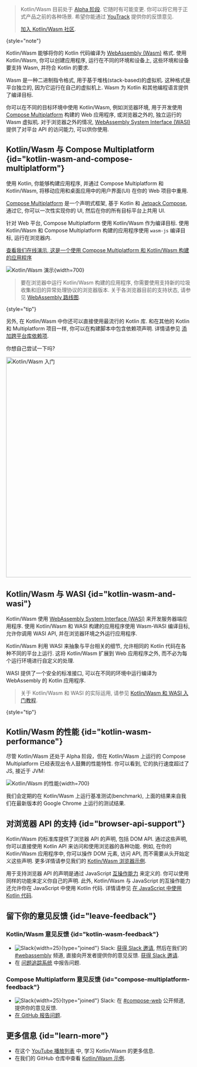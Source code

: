 [//]: # (title: Kotlin/Wasm)

> Kotlin/Wasm 目前处于 [Alpha 阶段](components-stability.md).
> 它随时有可能变更. 你可以将它用于正式产品之前的各种场景.
> 希望你能通过 [YouTrack](https://youtrack.jetbrains.com/issue/KT-56492) 提供你的反馈意见.
>
> [加入 Kotlin/Wasm 社区](https://slack-chats.kotlinlang.org/c/webassembly).
>
{style="note"}

Kotlin/Wasm 能够将你的 Kotlin 代码编译为 [WebAssembly (Wasm)](https://webassembly.org/) 格式.
使用 Kotlin/Wasm, 你可以创建应用程序, 运行在不同的环境和设备上, 这些环境和设备要支持 Wasm, 并符合 Kotlin 的要求.

Wasm 是一种二进制指令格式, 用于基于堆栈(stack-based)的虚拟机.
这种格式是平台独立的, 因为它运行在自己的虚拟机上.
Wasm 为 Kotlin 和其他编程语言提供了编译目标.

你可以在不同的目标环境中使用 Kotlin/Wasm,
例如浏览器环境, 用于开发使用 [Compose Multiplatform](https://www.jetbrains.com/lp/compose-multiplatform/) 构建的 Web 应用程序,
或浏览器之外的, 独立运行的 Wasm 虚拟机.
对于浏览器之外的情况, [WebAssembly System Interface (WASI)](https://wasi.dev/) 提供了对平台 API 的访问能力, 可以供你使用.

## Kotlin/Wasm 与 Compose Multiplatform {id="kotlin-wasm-and-compose-multiplatform"}

使用 Kotlin, 你能够构建应用程序, 并通过 Compose Multiplatform 和 Kotlin/Wasm,
将移动应用和桌面应用中的用户界面(UI) 在你的 Web 项目中重用.

[Compose Multiplatform](https://www.jetbrains.com/lp/compose-multiplatform/) 是一个声明式框架,
基于 Kotlin 和 [Jetpack Compose](https://developer.android.com/jetpack/compose),
通过它, 你可以一次性实现你的 UI, 然后在你的所有目标平台上共用 UI.

针对 Web 平台, Compose Multiplatform 使用 Kotlin/Wasm 作为编译目标.
使用 Kotlin/Wasm 和 Compose Multiplatform 构建的应用程序使用 `wasm-js` 编译目标, 运行在浏览器内.

[查看我们在线演示, 这是一个使用 Compose Multiplatform 和 Kotlin/Wasm 构建的应用程序](https://zal.im/wasm/jetsnack/)

![Kotlin/Wasm 演示](wasm-demo.png){width=700}

> 要在浏览器中运行 Kotlin/Wasm 构建的应用程序, 你需要使用支持新的垃圾收集和旧的异常处理协议的浏览器版本.
> 关于各浏览器目前的支持状态, 请参见 [WebAssembly 路线图](https://webassembly.org/roadmap/).
>
{style="tip"}

另外, 在 Kotlin/Wasm 中你还可以直接使用最流行的 Kotlin 库.
和在其他的 Kotlin 和 Multiplatform 项目一样, 你可以在构建脚本中包含依赖项声明.
详情请参见 [添加跨平台库依赖项](multiplatform-add-dependencies.md).

你想自己尝试一下吗?

<a href="wasm-get-started.md"><img src="wasm-get-started-button.svg" width="600" alt="Kotlin/Wasm 入门" style="block"/></a>

## Kotlin/Wasm 与 WASI {id="kotlin-wasm-and-wasi"}

Kotlin/Wasm 使用 [WebAssembly System Interface (WASI)](https://wasi.dev/) 来开发服务器端应用程序.
使用 Kotlin/Wasm 和 WASI 构建的应用程序使用 Wasm-WASI 编译目标, 允许你调用 WASI API, 并在浏览器环境之外运行应用程序.

Kotlin/Wasm 利用 WASI 来抽象与平台相关的细节, 允许相同的 Kotlin 代码在各种不同的平台上运行.
这将 Kotlin/Wasm 扩展到 Web 应用程序之外, 而不必为每个运行环境进行自定义的处理.

WASI 提供了一个安全的标准接口, 可以在不同的环境中运行编译为 WebAssembly 的 Kotlin 应用程序.

> 关于 Kotlin/Wasm 和 WASI 的实际运用, 请参见 [Kotlin/Wasm 和 WASI 入门教程](wasm-wasi.md).
>
{style="tip"}

## Kotlin/Wasm 的性能 {id="kotlin-wasm-performance"}

尽管 Kotlin/Wasm 还处于 Alpha 阶段，但在 Kotlin/Wasm 上运行的 Compose Multiplatform 已经表现出令人鼓舞的性能特性.
你可以看到, 它的执行速度超过了 JS, 接近于 JVM:

![Kotlin/Wasm 的性能](wasm-performance-compose.png){width=700}

我们会定期的在 Kotlin/Wasm 上运行基准测试(benchmark), 上面的结果来自我们在最新版本的 Google Chrome 上运行的测试结果.

## 对浏览器 API 的支持 {id="browser-api-support"}

Kotlin/Wasm 的标准库提供了浏览器 API 的声明, 包括 DOM API.
通过这些声明, 你可以直接使用 Kotlin API 来访问和使用浏览器的各种功能.
例如, 在你的 Kotlin/Wasm 应用程序中, 你可以操作 DOM 元素, 访问 API, 而不需要从头开始定义这些声明.
更多详情请参见我们的 [Kotlin/Wasm 浏览器示例](https://github.com/Kotlin/kotlin-wasm-examples/tree/main/browser-example).

用于支持浏览器 API 的声明是通过 JavaScript [互操作能力](wasm-js-interop.md) 来定义的.
你可以使用同样的功能来定义你自己的声明.
此外, Kotlin/Wasm 与 JavaScript 的互操作能力还允许你在 JavaScript 中使用 Kotlin 代码.
详情请参见 [在 JavaScript 中使用 Kotlin 代码](wasm-js-interop.md#use-kotlin-code-in-javascript).

## 留下你的意见反馈 {id="leave-feedback"}

### Kotlin/Wasm 意见反馈 {id="kotlin-wasm-feedback"}

* ![Slack](slack.svg){width=25}{type="joined"} Slack:
  [获得 Slack 邀请](https://surveys.jetbrains.com/s3/kotlin-slack-sign-up),
  然后在我们的 [#webassembly](https://kotlinlang.slack.com/archives/CDFP59223) 频道, 直接向开发者提供你的意见反馈.
  [获得 Slack 邀请](https://surveys.jetbrains.com/s3/kotlin-slack-sign-up).
* 在 [问题追踪系统](https://youtrack.jetbrains.com/issue/KT-56492) 中报告问题.

### Compose Multiplatform 意见反馈 {id="compose-multiplatform-feedback"}

* ![Slack](slack.svg){width=25}{type="joined"}
  Slack: 在 [#compose-web](https://slack-chats.kotlinlang.org/c/compose-web) 公开频道, 提供你的意见反馈.
* [在 GitHub 报告问题](https://github.com/JetBrains/compose-multiplatform/issues).

## 更多信息 {id="learn-more"}

* 在这个 [YouTube 播放列表](https://kotl.in/wasm-pl) 中, 学习 Kotlin/Wasm 的更多信息.
* 在我们的 GitHub 仓库中查看 [Kotlin/Wasm 示例](https://github.com/Kotlin/kotlin-wasm-examples).
